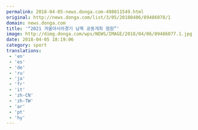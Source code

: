 ```yaml
---
permalink: 2018-04-05-news.donga.com-498011549.html
original: http://news.donga.com/list/3/05/20180406/89486078/1
domain: news.donga.com
title: '“2021 겨울아시아경기 남북 공동개최 염원”'
image: http://dimg.donga.com/wps/NEWS/IMAGE/2018/04/06/89486077.1.jpg
date: 2018-04-05 18:19:06
category: sport
translations: 
 - 'en'
 - 'es'
 - 'de'
 - 'ru'
 - 'ja'
 - 'fr'
 - 'it'
 - 'zh-CN'
 - 'zh-TW'
 - 'ar'
 - 'pt'
 - 'hy'
---
```


